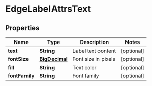 # EdgeLabelAttrsText

## Properties
Name | Type | Description | Notes
------------ | ------------- | ------------- | -------------
**text** | **String** | Label text content |  [optional]
**fontSize** | [**BigDecimal**](BigDecimal.md) | Font size in pixels |  [optional]
**fill** | **String** | Text color |  [optional]
**fontFamily** | **String** | Font family |  [optional]

